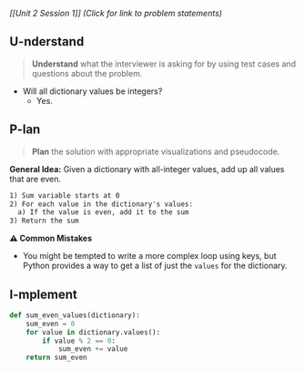 *[[Unit 2 Session 1]] (Click for link to problem statements)*

## U-nderstand
 
> **Understand** what the interviewer is asking for by using test cases and questions about the problem.

- Will all dictionary values be integers?
  - Yes.

## P-lan

> **Plan** the solution with appropriate visualizations and pseudocode.

**General Idea:** Given a dictionary with all-integer values, add up all values that are even.

```markdown
1) Sum variable starts at 0
2) For each value in the dictionary's values:
  a) If the value is even, add it to the sum
3) Return the sum
```

**⚠️ Common Mistakes**

- You might be tempted to write a more complex loop using keys, but Python provides a way to get a list of just the `values` for the dictionary.

## I-mplement

```python
def sum_even_values(dictionary):
    sum_even = 0
    for value in dictionary.values():
        if value % 2 == 0:
            sum_even += value
    return sum_even
``` 